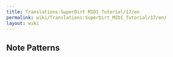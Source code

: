 ```yaml
---
title: Translations:SuperDirt MIDI Tutorial/17/en
permalink: wiki/Translations:SuperDirt_MIDI_Tutorial/17/en/
layout: wiki
---
```


## Note Patterns
